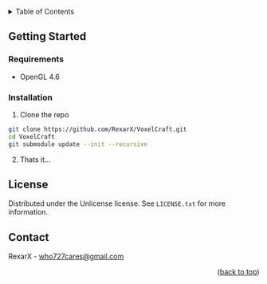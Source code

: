 <a name="readme-top"></a>

<details>
  <summary>Table of Contents</summary>
  <ol>
    <li>
      <a href="#about-the-project">About The Project</a>
    </li>
    <li>
      <a href="#getting-started">Getting Started</a>
      <ul>
        <li><a href="#requirements">Requirements</a></li>
        <li><a href="#installation">Installation</a></li>
      </ul>
    </li>
    <li><a href="#license">License</a></li>
    <li><a href="#contact">Contact</a></li>
  </ol>
</details>



## Getting Started

### Requirements
* OpenGL 4.6

### Installation

1. Clone the repo
  ```sh
  git clone https://github.com/RexarX/VoxelCraft.git
  cd VoxelCraft
  git submodule update --init --recursive
  ```
2. Thats it...



## License

Distributed under the Unlicense license. See `LICENSE.txt` for more information.



## Contact

RexarX - who727cares@gmail.com


<p align="right">(<a href="#readme-top">back to top</a>)</p>
